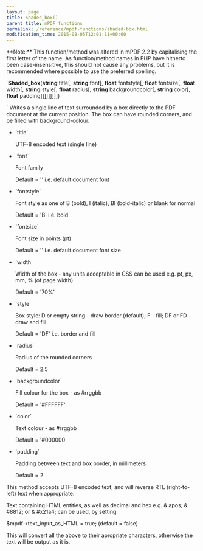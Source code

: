 ```yaml
---
layout: page
title: Shaded_box()
parent_title: mPDF functions
permalink: /reference/mpdf-functions/shaded-box.html
modification_time: 2015-08-05T12:01:11+00:00
---
```


<div class="alert alert-info" role="alert">**Note:** This function/method was altered in mPDF 2.2 by capitalising the first letter of the name. As function/method names in PHP have hitherto been case-insensitive, this should not cause any problems, but it is recommended where possible to use the preferred spelling.</div>

`**Shaded_box**(**string** title[, **string** font[, **float** fontstyle[, **float** fontsize[, **float** width[, **string** style[, **float** radius[, **string** backgroundcolor[, **string** color[, **float** padding]]]]]]]]])

` Writes a single line of text surrounded by a box directly to the PDF document at the current position. The box can have rounded corners, and be filled with background-colour.

<ul>
<li>`title`

UTF-8 encoded text (single line)</li>
<li>`font`

Font family

Default = '' i.e. default document font</li>
<li>`fontstyle`

Font style as one of B (bold), I (italic), BI (bold-italic) or blank for normal

Default = 'B' i.e. bold</li>
<li>`fontsize`

Font size in points (pt)

Default = '' i.e. default document font size</li>
<li>`width`

Width of the box - any units acceptable in CSS can be used e.g. pt, px, mm, % (of page width)

Default = '70%'</li>
<li>`style`

Box style: D or empty string - draw border (default); F - fill; DF or FD - draw and fill

Default = 'DF' i.e. border and fill</li>
<li>`radius`

Radius of the rounded corners

Default = 2.5</li>
<li>`backgroundcolor`

Fill colour for the box - as #rrggbb

Default = '#FFFFFF'</li>
<li>`color`

Text colour - as #rrggbb

Default = '#000000'</li>
<li>`padding`

Padding between text and box border, in millimeters

Default = 2</li>
</ul>

This method accepts UTF-8 encoded text, and will reverse RTL (right-to-left) text when appropriate.

Text containing HTML entities, as well as decimal and hex e.g. &amp; apos; &amp; #8812; or &amp; #x21a4; can be used, by setting:

$mpdf-&gt;text_input_as_HTML = true; (default = false)

This will convert all the above to their apropriate characters, otherwise the text will be output as it is.

